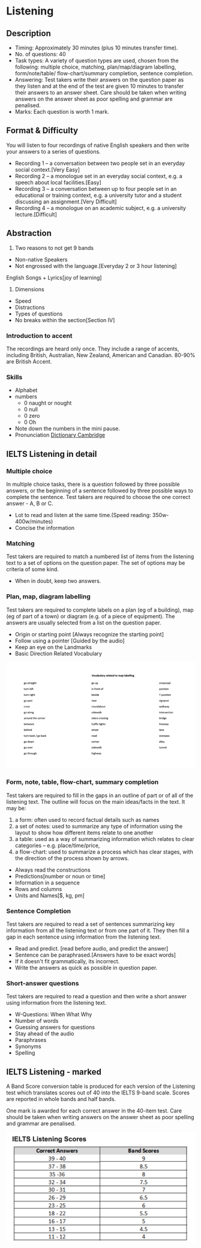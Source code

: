 # Listening

## Description

* Timing: Approximately 30 minutes (plus 10 minutes transfer time).
* No. of questions: 40
* Task types: A variety of question types are used, chosen from the following:
  multiple choice, matching, plan/map/diagram labelling, form/note/table/
  flow-chart/summary completion, sentence completion.
* Answering: Test takers write their answers on the question paper as they
  listen and at the end of the test are given 10 minutes to transfer their
  answers to an answer sheet. Care should be taken when writing answers on the
  answer sheet as poor spelling and grammar are penalised.
* Marks: Each question is worth 1 mark.

## Format & Difficulty

You will listen to four recordings of native English speakers and then write
your answers to a series of questions.

* Recording 1 – a conversation between two people set in an everyday social
  context.[Very Easy]
* Recording 2 – a monologue set in an everyday social context, e.g. a speech
  about local facilities.[Easy]
* Recording 3 – a conversation between up to four people set in an educational
  or training context, e.g. a university tutor and a student discussing an
  assignment.[Very Difficult]
* Recording 4 – a monologue on an academic subject, e.g. a university
  lecture.[Difficult]

## Abstraction

1. Two reasons to not get 9 bands

* Non-native Speakers
* Not engrossed with the language.[Everyday 2 or 3 hour listening]

English Songs + Lyrics[joy of learning]

1. Dimensions

* Speed
* Distractions
* Types of questions
* No breaks within the section[Section IV]

### Introduction to accent

The recordings are heard only once. They include a range of accents, including
British, Australian, New Zealand, American and Canadian. 80-90% are
British Accent.

### Skills

* Alphabet
* numbers
  * 0 naught or nought
  * 0 null
  * 0 zero
  * 0 Oh
* Note down the numbers in the mini pause.
* Pronunciation [Dictionary Cambridge](https://dictionary.cambridge.org/)

## IELTS Listening in detail

### Multiple choice

 In multiple choice tasks, there is a question followed by three possible
 answers, or the beginning of a sentence followed by three possible ways
 to complete the sentence. Test takers are required to choose the one correct
 answer - A, B or C.

* Lot to read and listen at the same time.(Speed reading: 350w-400w/minutes)
* Concise the information

### Matching

Test takers are required to match a numbered list of items from the listening
text to a set of options on the question paper. The set of options may be
criteria of some kind.

* When in doubt, keep two answers.

### Plan, map, diagram labelling

Test takers are required to complete labels on a plan (eg of a building),
map (eg of part of a town) or diagram (e.g. of a piece of equipment).
The answers are usually selected from a list on the question paper.

* Origin or starting point [Always recognize the starting point]
* Follow using a pointer [Guided by the audio]
* Keep an eye on the Landmarks
* Basic Direction Related Vocabulary

![Vocabulary related to map labelling](../../images/direction.png)

### Form, note, table, flow-chart, summary completion

Test takers are required to fill in the gaps in an outline of part or of all
of the listening text. The outline will focus on the main ideas/facts in
the text. It may be:

1. a form: often used to record factual details such as names
2. a set of notes: used to summarize any type of information using the layout
  to show how different items relate to one another
3. a table: used as a way of summarizing information which relates to clear
  categories – e.g. place/time/price,
4. a flow-chart: used to summarize a process which has clear stages, with the
  direction of the process shown by arrows.

* Always read the constructions
* Predictions[number or noun or time]
* Information in a sequence
* Rows and columns
* Units and Names[$, kg, pm]

### Sentence Completion

Test takers are required to read a set of sentences summarizing key information
from all the listening text or from one part of it. They then fill a gap in each
sentence using information from the listening text.

* Read and predict. [read before audio, and predict the answer]
* Sentence can be paraphrased.[Answers have to be exact words]
* If it doesn't fit grammatically, its incorrect.
* Write the answers as quick as possible in question paper.

### Short-answer questions

 Test takers are required to read a question and then write a short answer
 using information from the listening text.

* W-Questions: When What Why
* Number of words
* Guessing answers for questions
* Stay ahead of the audio
* Paraphrases
* Synonyms
* Spelling

## IELTS Listening - marked

A Band Score conversion table is produced for each version of the Listening test
which translates scores out of 40 into the IELTS 9-band scale. Scores are
reported in whole bands and half bands.

One mark is awarded for each correct answer in the 40-item test. Care should be
taken when writing answers on the answer sheet as poor spelling and grammar
are penalised.

![IELTS Listening Scores](../../images/listening-scores.png)